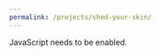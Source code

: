 ```yaml
---
permalink: /projects/shed-your-skin/
---
```


<html lang="en">

<head>
    <meta charset="UTF-8">
    <meta name="viewport" content="width=device-width, initial-scale=1.0">
    <title>shed your skin</title>
    <link rel="stylesheet" href="/assets/css/shed-your-skin.css">
</head>

<body>
    <tw-story>
        <noscript>
            <tw-noscript>JavaScript needs to be enabled.</tw-noscript>
        </noscript>
    </tw-story>
    <tw-storydata name="shed your skin" startnode="1" creator="Twine" creator-version="2.10.0" format="Harlowe"
        format-version="3.3.9" ifid="8CF19DB7-183D-4DFC-9D35-17A1997CD2FA" options="" tags="" zoom="1" hidden>
        <tw-passagedata pid="1" name="shed your skin" tags="" position="600,300" size="100,100">
            ''shed your skin''
            <pre>
            [[can you see yourself.txt]]
            [[not like a snake but an old ringing bell.txt]]
            [[sheddings.js]]
            [[all halls lead here >]]
            </pre>
        </tw-passagedata>
        <tw-passagedata pid="2" name="all halls lead here >" tags="" position="800,675" size="100,100">
            <pre>
            [[overlapping overlapping.txt]]
            [[the breath >]]
            [[the ghost >]]
            [[the guardian >]]
            </pre>
        </tw-passagedata>
        <tw-passagedata pid="3" name="the breath >" tags="" position="1000,800" size="100,100">
            <pre>
            [[in other words a script.txt]]
            [[the rhythm of your presence.txt]]
            [[dont forget to breathe >]]
            </pre>
        </tw-passagedata>
        <tw-passagedata pid="4" name="the ghost >" tags="" position="1000,1300" size="100,100">
            <pre>
            [[all the stories that follow.js]]
            [[before birth after death.txt]]
            [[sometimes its more you than you.txt]]
            [[small routines >]]
            </pre>
        </tw-passagedata>
        <tw-passagedata pid="5" name="the guardian >" tags="" position="1000,2050" size="100,100">
            <pre>
            [[and yet we were all born within.txt]]
            [[are you my teacher.txt]]
            </pre>
        </tw-passagedata>
        <tw-passagedata pid="6" name="dont forget to breathe >" tags="" position="1200,1050" size="100,100">
            <pre>
            [[breathe.js]]
            [[wind hall.txt]]
            </pre>
        </tw-passagedata>
        <tw-passagedata pid="7" name="can you see yourself.txt" tags="" position="800,300" size="100,100">
            <pre>
            `
            // /
            // /
            it’s been a long time hasn’t it /
            the stench and softness of dew / clinging
            to you // sliding from you / / / /
            in sixteen directions / / /
            we never see with our eyes / first
            our muddied feet / / / / / /
            the smile you’ve been waiting for all day
            // / / /
            // /
            `
            </pre>
        </tw-passagedata>
        <tw-passagedata pid="8" name="not like a snake but an old ringing bell.txt" tags="" position="800,425"
            size="100,100">
            <pre>
            `
            /
            / / / /
            the skin the skin the skin / / /
            glowing with loud impossibilities
            / / / / / / /
            /
            `
            </pre>
        </tw-passagedata>
        <tw-passagedata pid="9" name="sheddings.js" tags="" position="800,550" size="100,100">
            <!DOCTYPE html>
            <html lang="en">

            <head>
                <meta charset="UTF-8">
                <meta name="viewport" content="width=device-width, initial-scale=1.0">
                <title>sheddings.js</title>
                <style>
                    body {
                        font-family: monospace;
                        margin: 0;
                        overflow-y: auto;
                        display: flex;
                        justify-content: center;
                        align-items: flex-start;
                        height: 100vh;
                        background: black;
                        color: white;
                    }

                    #terminalContainer {
                        text-align: left;
                        font-size: 1.5em;
                        line-height: 1.5;
                        white-space: pre;
                        padding: 1em;
                        width: auto;
                        max-width: 100%;
                    }

                    #intentionInput {
                        border: none;
                        background: transparent;
                        color: inherit;
                        font-family: inherit;
                        font-size: 1em;
                        outline: none;
                        width: auto;
                    }
                </style>
            </head>

            <body>
                <div id="terminalContainer">
                    <label for="intentionInput">what do you want to shed?</label>
                    <div id="terminalPrompt">
                        <span>> </span>
                        <input type="text" id="intentionInput" autofocus>
                    </div>
                </div>

                <script>
                    (() => {
                        const terminalContainer = document.getElementById("terminalContainer");

                        const promptForInput = () => {
                            const prompt = document.createElement("div");
                            prompt.innerHTML = `<span>> </span><input type="text"
            id="intentionInput" autofocus>`;
                            terminalContainer.appendChild(prompt);

                            const terminalInput = prompt.querySelector("#intentionInput");
                            terminalInput.addEventListener("keydown", (event) => {
                                if (event.key === "Enter") {
                                    event.preventDefault();
                                    handleInput(terminalInput.value.trim(), prompt);
                                }
                            });

                            terminalInput.focus();
                        };

                        const handleInput = (intention, prompt) => {
                            if (!intention) return;

                            const terminalInput = prompt.querySelector("#intentionInput");
                            terminalInput.disabled = true;

                            const skin = intention.split('');
                            let sheddable = skin.map((char, i) => (char !== ' ' ? i : null)).filter(i => i !== null);

                            const displaySkin = () => {
                                const line = document.createElement("div");
                                line.textContent = skin.join('');
                                terminalContainer.appendChild(line);
                                terminalContainer.scrollTop = terminalContainer.scrollHeight;
                            };

                            const shedSkin = () => {
                                if (!sheddable.length) return;
                                const fate = Math.floor(Math.random() * sheddable.length);
                                const choice = sheddable[fate];
                                skin[choice] = skin[choice] === "|" ? "!" : skin[choice] === "!" ?
                                    "." : "|";
                                if (skin[choice] === ".") sheddable.splice(fate, 1);
                                displaySkin();
                                setTimeout(shedSkin, 500);
                            };

                            displaySkin();
                            setTimeout(shedSkin, 1000);
                        };

                        terminalContainer.innerHTML = `<div>what do you want to shed?</div>`;
                        promptForInput();
                    })();
                </script>
            </body>

            </html>
        </tw-passagedata>
        <tw-passagedata pid="10" name="overlapping overlapping.txt" tags="" position="1000,675" size="100,100">
            <pre>
            `
            / / / / / / / / ///
            / / / / / / / / ///
            this is where our trinities meet / / / / ///
            or rather they have already met / / / / ///
            when you learned that another / other / wasn’t / / ///
            you are a combination lock turning and turning and / / ///
            never meant to unlock and never meant to / / / ///
            settle on three numbers but it’s the turning / / ///
            it’s all happening outside your head / your daring ///
            invitations of love / to love in love / / ///
            / / / / / / / / ///
            / / / / / / / / ///
            `
            </pre>
        </tw-passagedata>
        <tw-passagedata pid="11" name="in other words a script.txt" tags="" position="1200,800" size="100,100">
            <pre>
            `
            /////////
            /// //// // //// //// /// ///////// //// [space]
            the rest of your life and (nothing) more
            how many breaths?
            /// //// ////////
            ////////
            `
            </pre>
        </tw-passagedata>
        <tw-passagedata pid="12" name="the rhythm of your presence.txt" tags="" position="1200,925" size="100,100">
            <pre>
            `
            ///// /// /// ///// /////// /// ////
            /// ///// /// /// ///// /////// /// //// //////// [time]
            new steps and old steps tracing the same patterns
            not a matter of surprise but /// //// ////////
            the calm quiet rehearsal of whispers
            at once ///// ///////// // //////// ////////
            // //// ///// ///////// // //////// ////////
            //// ///// ///////// // ////////
            `
            </pre>
        </tw-passagedata>
        <tw-passagedata pid="13" name="all the stories that follow.js" tags="" position="1200,1300" size="100,100">
            <!DOCTYPE html>
            <html lang="en">

            <head>
                <meta charset="UTF-8">
                <meta name="viewport" content="width=device-width, initial-scale=1.0">
                <title>all the stories that follow.js</title>
                <style>
                    body {
                        font-family: monospace;
                        margin: 0;
                        overflow-y: auto;
                        display: flex;
                        justify-content: center;
                        align-items: flex-start;
                        height: 100vh;
                        background: black;
                        color: white;
                    }

                    #storyContainer {
                        text-align: left;
                        font-size: 1.5em;
                        line-height: 1.5;
                        white-space: pre;
                        padding: 1em;
                        width: auto;
                        max-width: 100%;
                    }

                    #responseInput {
                        border: none;
                        background: transparent;
                        color: inherit;
                        font-family: inherit;
                        font-size: 1em;
                        outline: none;
                        width: auto;
                    }
                </style>
            </head>

            <body>
                <div id="storyContainer"></div>

                <script>
                    (() => {
                        const storyContainer = document.getElementById("storyContainer");

                        const gentleWhisperInYourEar = () => {
                            const question = document.createElement("div");
                            question.textContent = "you are not the first to ask this question.";
                            storyContainer.appendChild(question);

                            const prompt = document.createElement("div");
                            prompt.innerHTML = `remember this memory again? [y/n] <input type="text"
            id="responseInput" autofocus>`;
                            storyContainer.appendChild(prompt);

                            const responseInput = prompt.querySelector("#responseInput");
                            responseInput.addEventListener("keydown", (event) => {
                                if (event.key === "Enter") {
                                    event.preventDefault();
                                    handleResponse(responseInput.value.trim().toLowerCase(), prompt);
                                }
                            });

                            responseInput.focus();
                        };

                        const handleResponse = (choice, prompt) => {
                            prompt.querySelector("#responseInput").disabled = true;

                            if (choice === "y" || choice === "yes") {
                                gentleWhisperInYourEar();
                            } else if (choice === "n" || choice === "no") {
                                const farewell = document.createElement("div");
                                farewell.textContent = "may you find more selves in the memories you choose to keep.";
                                storyContainer.appendChild(farewell);
                            } else {
                                const thirdPath = document.createElement("div");
                                thirdPath.textContent = "you are courageous to take the third path.";
                                storyContainer.appendChild(thirdPath);
                            }
                        };

                        gentleWhisperInYourEar();
                    })();
                </script>
            </body>

            </html>
        </tw-passagedata>
        <tw-passagedata pid="14" name="before birth after death.txt" tags="" position="1200,1425" size="100,100">
            <pre>
            `
            / /
            / / / / / /
            the doors the windows remember you before you knew your name /
            the bones crumbling deep underground remember your tragedies /
            the humid insomniac forest remembers the moment you became /
            the swirling prophets of day remember everything you forgot /
            the wild gestures remember when you needed a change / /
            just as you were about to speak you forgot the soft dream /
            you forgot you remember too / / / /
            / / / / / /
            / /
            `
            </pre>
        </tw-passagedata>
        <tw-passagedata pid="15" name="sometimes its more you than you.txt" tags="" position="1200,1550" size="100,100">
            <pre>
            `
            / / / / / / / / / / / / / / / / / /
            / often / the sum of everything /
            / you know / it makes you laugh /
            / / / / / / / / / / / / / / / / / /
            `
            </pre>
        </tw-passagedata>
        <tw-passagedata pid="16" name="small routines >" tags="" position="1200,1675" size="100,100">
            <pre>
            [[anytime.txt]]
            [[that crucial moment.txt]]
            [[thursday.txt]]
            </pre>
        </tw-passagedata>
        <tw-passagedata pid="17" name="breathe.js" tags="" position="1400,1050" size="100,100">
            <!DOCTYPE html>
            <html lang="en">

            <head>
                <meta charset="UTF-8">
                <meta name="viewport" content="width=device-width, initial-scale=1.0">
                <title>breathe.js</title>
                <style>
                    body {
                        font-family: monospace;
                        margin: 0;
                        overflow-y: auto;
                        display: flex;
                        justify-content: center;
                        align-items: flex-start;
                        height: 100vh;
                        background: black;
                        color: white;
                    }

                    #breathContainer {
                        text-align: left;
                        font-size: 1.5em;
                        line-height: 1.2;
                        white-space: pre;
                        padding: 1em;
                    }
                </style>
            </head>

            <body>
                <div id="breathContainer"></div>

                <script>
                    (() => {
                        const YOUR_HEARTBEAT = [300, 800];
                        const YOUR_PACE = 10;
                        const breathContainer = document.getElementById("breathContainer");

                        const guideWind = async (phase) => {
                            let conduit, start, end, step;

                            switch (phase) {
                                case "draw_in":
                                    conduit = ">";
                                    start = 1;
                                    end = YOUR_PACE;
                                    step = 1;
                                    break;
                                case "stillness":
                                    conduit = "=";
                                    start = YOUR_PACE;
                                    end = YOUR_PACE;
                                    step = 0;
                                    break;
                                case "let_out":
                                    conduit = "<";
                                    start = YOUR_PACE;
                                    end = 1;
                                    step = -1;
                                    break;
                            }

                            for (let i = start, moment = 0; step === 0 ? moment < YOUR_PACE : i !== end + step; i += step, moment++) {
                                breathContainer.textContent += conduit.repeat(i) + "\n";
                                breathContainer.scrollTop = breathContainer.scrollHeight;
                                await new Promise((resolve) => setTimeout(resolve, YOUR_HEARTBEAT[moment % YOUR_HEARTBEAT.length]));
                            }
                        };

                        (async () => {
                            await new Promise((resolve) => setTimeout(resolve, 1000));
                            await guideWind("draw_in");
                            await guideWind("stillness");
                            await guideWind("let_out");
                            await new Promise((resolve) => setTimeout(resolve, 1000));
                        })();
                    })();
                </script>
            </body>

            </html>
        </tw-passagedata>
        <tw-passagedata pid="18" name="wind hall.txt" tags="" position="1400,1175" size="100,100">
            <pre>
            `
            / / / /
            / / / / /////
            resonance of stones / the stone split by
            the wind / your first breaths welcomed to the hall
            nothing stays long enough to grow stale
            always moving with expanse
            / feeling contraction without smallness
            this is divine registration
            your time is yours to begin
            / feeling duration and its certainty
            / / ////////
            / / /
            `
            </pre>
        </tw-passagedata>
        <tw-passagedata pid="19" name="anytime.txt" tags="" position="1400,1675" size="100,100">
            <pre>
            `
            /// ///
            /// /// ///
            /// /// /// we’re all on the phone ///
            unbreakable copy machine of silent sentences
            /// /// /// content with presence we don’t hang up
            /// lightning flashes across the earth ///
            gradually our breaths swim upstream ///
            /// /// /// ///
            /// /// ///
            `
            </pre>
        </tw-passagedata>
        <tw-passagedata pid="20" name="that crucial moment.txt" tags="" position="1400,1800" size="100,100">
            <pre>
            `
            / /
            ////////// / / / / / / /
            when everything / falls into /
            finally dreams of something new /
            petals leisurely sorting into piles ////////
            effervescent fantasy emerges from the singular
            out of the cave built / up and out
            up and out / up and out /
            // / / / / / / /
            / / /
            `
            </pre>
        </tw-passagedata>
        <tw-passagedata pid="21" name="thursday.txt" tags="" position="1400,1925" size="100,100">
            <pre>
            `
            / / / / / / / / / / / / / / / / / / / / / / /
            / it’s another thursday it’s every thursday /
            / / / / / / / / / / / / / / / / / / / / / / /
            `
            </pre>
        </tw-passagedata>
        <tw-passagedata pid="22" name="and yet we were all born within.txt" tags="" position="1200,2050" size="100,100">
            <pre>
            `
            / / / / / / / / / /
            / / / / / / / / / / / / / /
            none of us / without / / / / / / / / /
            even the unspeaking stone admonished by river run
            is a vessel / as it tossed itself about
            skies and mountains away / / / / / /
            it was never held it did not / / / / / /
            speak its soul unto the wind / / / / / /
            a life of chaos compressed to cold
            hollowness / the essence escaped
            / / / / / / / /
            / / / /
            `
            </pre>
        </tw-passagedata>
        <tw-passagedata pid="23" name="are you my teacher.txt" tags="" position="1200,2175" size="100,100">
            <pre>
            `
            ///////////////////////////////////////////////////
            who will dissolve me? ask for what you already have
            ///////////////////////////////////////////////////
            `
            </pre>
        </tw-passagedata>
    </tw-storydata>
    <script src="/assets/js/shed-your-skin.js"></script>

</body>

</html>